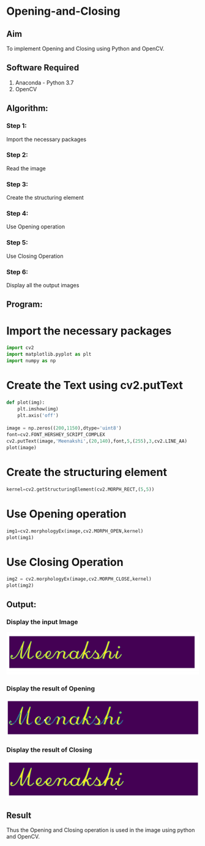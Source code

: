 # Opening-and-Closing

## Aim
To implement Opening and Closing using Python and OpenCV.

## Software Required
1. Anaconda - Python 3.7
2. OpenCV
## Algorithm:
### Step 1:
Import the necessary packages

### Step 2:
Read the image

### Step 3:
Create the structuring element

### Step 4:
Use Opening operation

### Step 5:
Use Closing Operation

### Step 6:
Display all the output images

## Program:

# Import the necessary packages
```py
import cv2
import matplotlib.pyplot as plt
import numpy as np
```

# Create the Text using cv2.putText
```py
def plot(img):
    plt.imshow(img)
    plt.axis('off')

image = np.zeros((200,1150),dtype='uint8')
font=cv2.FONT_HERSHEY_SCRIPT_COMPLEX
cv2.putText(image,'Meenakshi',(20,140),font,5,(255),3,cv2.LINE_AA)
plot(image)
```

# Create the structuring element
```py
kernel=cv2.getStructuringElement(cv2.MORPH_RECT,(5,5))
```
# Use Opening operation
```py
img1=cv2.morphologyEx(image,cv2.MORPH_OPEN,kernel)
plot(img1)
```
# Use Closing Operation
```py
img2 = cv2.morphologyEx(image,cv2.MORPH_CLOSE,kernel)
plot(img2)
```
## Output:

### Display the input Image
![ss1](./ss1.png)

### Display the result of Opening
![ss2](./ss2.png)

### Display the result of Closing
![ss3](./ss3.png)

## Result
Thus the Opening and Closing operation is used in the image using python and OpenCV.
